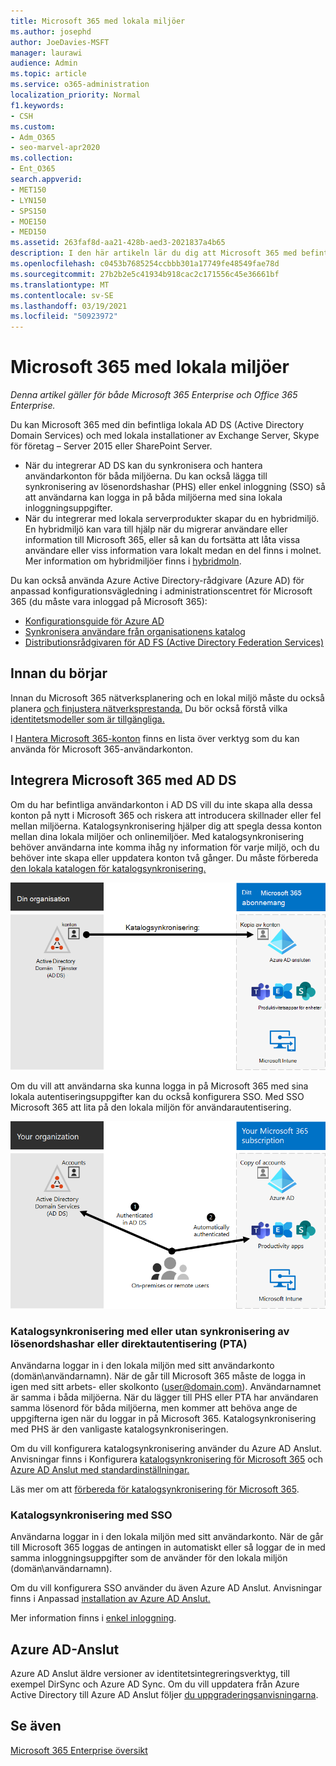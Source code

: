 ```yaml
---
title: Microsoft 365 med lokala miljöer
ms.author: josephd
author: JoeDavies-MSFT
manager: laurawi
audience: Admin
ms.topic: article
ms.service: o365-administration
localization_priority: Normal
f1.keywords:
- CSH
ms.custom:
- Adm_O365
- seo-marvel-apr2020
ms.collection:
- Ent_O365
search.appverid:
- MET150
- LYN150
- SPS150
- MOE150
- MED150
ms.assetid: 263faf8d-aa21-428b-aed3-2021837a4b65
description: I den här artikeln lär du dig att Microsoft 365 med befintliga katalogtjänster och lokala miljöer.
ms.openlocfilehash: c0453b7685254ccbbb301a17749fe48549fae78d
ms.sourcegitcommit: 27b2b2e5c41934b918cac2c171556c45e36661bf
ms.translationtype: MT
ms.contentlocale: sv-SE
ms.lasthandoff: 03/19/2021
ms.locfileid: "50923972"
---
```

# <a name="microsoft-365-integration-with-on-premises-environments"></a>Microsoft 365 med lokala miljöer

*Denna artikel gäller för både Microsoft 365 Enterprise och Office 365 Enterprise.*

Du kan Microsoft 365 med din befintliga lokala AD DS (Active Directory Domain Services) och med lokala installationer av Exchange Server, Skype för företag – Server 2015 eller SharePoint Server.
  
 - När du integrerar AD DS kan du synkronisera och hantera användarkonton för båda miljöerna. Du kan också lägga till synkronisering av lösenordshashar (PHS) eller enkel inloggning (SSO) så att användarna kan logga in på båda miljöerna med sina lokala inloggningsuppgifter.
 - När du integrerar med lokala serverprodukter skapar du en hybridmiljö. En hybridmiljö kan vara till hjälp när du migrerar användare eller information till Microsoft 365, eller så kan du fortsätta att låta vissa användare eller viss information vara lokalt medan en del finns i molnet. Mer information om hybridmiljöer finns i [hybridmoln](../solutions/cloud-architecture-models.md#hybrid).

Du kan också använda Azure Active Directory-rådgivare (Azure AD) för anpassad konfigurationsvägledning i administrationscentret för Microsoft 365 (du måste vara inloggad på Microsoft 365):

- [Konfigurationsguide för Azure AD](https://aka.ms/aadpguidance)
- [Synkronisera användare från organisationens katalog](https://aka.ms/aadconnectpwsync)
- [Distributionsrådgivaren för AD FS (Active Directory Federation Services)](https://aka.ms/adfsguidance)
   
## <a name="before-you-begin"></a>Innan du börjar

Innan du Microsoft 365 nätverksplanering och en lokal miljö måste du också planera [och finjustera nätverksprestanda.](network-planning-and-performance.md) Du bör också förstå vilka [identitetsmodeller som är tillgängliga.](about-microsoft-365-identity.md) 

I [Hantera Microsoft 365-konton](manage-microsoft-365-accounts.md) finns en lista över verktyg som du kan använda för Microsoft 365-användarkonton. 
  
## <a name="integrate-microsoft-365-with-ad-ds"></a>Integrera Microsoft 365 med AD DS

Om du har befintliga användarkonton i AD DS vill du inte skapa alla dessa konton på nytt i Microsoft 365 och riskera att introducera skillnader eller fel mellan miljöerna. Katalogsynkronisering hjälper dig att spegla dessa konton mellan dina lokala miljöer och onlinemiljöer. Med katalogsynkronisering behöver användarna inte komma ihåg ny information för varje miljö, och du behöver inte skapa eller uppdatera konton två gånger. Du måste förbereda [den lokala katalogen för katalogsynkronisering.](prepare-for-directory-synchronization.md)
  
![Använda katalogsynkronisering för att hålla lokal information synkroniserad med information för onlineanvändarkontot](../media/microsoft-365-integration/directory-synchronization.png)
  
Om du vill att användarna ska kunna logga in på Microsoft 365 med sina lokala autentiseringsuppgifter kan du också konfigurera SSO. Med SSO Microsoft 365 att lita på den lokala miljön för användarautentisering.
  
![Med enkel inloggning är samma konto tillgängligt i både lokal miljö och online](../media/microsoft-365-integration/single-sign-on.png)

### <a name="directory-synchronization-with-or-without-password-hash-synchronization-or-pass-through-authentication-pta"></a>Katalogsynkronisering med eller utan synkronisering av lösenordshashar eller direktautentisering (PTA)

Användarna loggar in i den lokala miljön med sitt användarkonto (domän\användarnamn). När de går till Microsoft 365 måste de logga in igen med sitt arbets- eller skolkonto (user@domain.com). Användarnamnet är samma i båda miljöerna. När du lägger till PHS eller PTA har användaren samma lösenord för båda miljöerna, men kommer att behöva ange de uppgifterna igen när du loggar in på Microsoft 365. Katalogsynkronisering med PHS är den vanligaste katalogsynkroniseringen.

Om du vill konfigurera katalogsynkronisering använder du Azure AD Anslut. Anvisningar finns i Konfigurera [katalogsynkronisering för Microsoft 365](set-up-directory-synchronization.md) och [Azure AD Anslut med standardinställningar.](/azure/active-directory/hybrid/how-to-connect-install-express)

Läs mer om att [förbereda för katalogsynkronisering för Microsoft 365](prepare-for-directory-synchronization.md).

### <a name="directory-synchronization-with-sso"></a>Katalogsynkronisering med SSO

Användarna loggar in i den lokala miljön med sitt användarkonto. När de går till Microsoft 365 loggas de antingen in automatiskt eller så loggar de in med samma inloggningsuppgifter som de använder för den lokala miljön (domän\användarnamn).

Om du vill konfigurera SSO använder du även Azure AD Anslut. Anvisningar finns i Anpassad [installation av Azure AD Anslut.](/azure/active-directory/hybrid/how-to-connect-install-custom)

Mer information finns i [enkel inloggning](/azure/active-directory/manage-apps/what-is-single-sign-on).

## <a name="azure-ad-connect"></a>Azure AD-Anslut

Azure AD Anslut äldre versioner av identitetsintegreringsverktyg, till exempel DirSync och Azure AD Sync. Om du vill uppdatera från Azure Active Directory till Azure AD Anslut följer [du uppgraderingsanvisningarna](/azure/active-directory/hybrid/how-to-dirsync-upgrade-get-started). 

## <a name="see-also"></a>Se även

[Microsoft 365 Enterprise översikt](microsoft-365-overview.md)